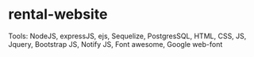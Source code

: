 # rental-website
Tools: NodeJS, expressJS, ejs, Sequelize, PostgresSQL, HTML, CSS, JS, Jquery, Bootstrap JS, Notify JS, Font awesome, Google web-font
